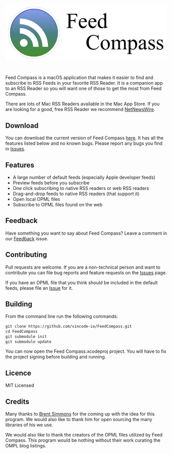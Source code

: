 ![Feed Compass Icon](images/Feed-Compass-Banner.png)

# 

Feed Compass is a macOS application that makes it easier to find and subscribe
to RSS Feeds in your favorite RSS Reader.  It is a companion app to an RSS
Reader so you will want one of those to get the most from Feed Compass.

There are lots of Mac RSS Readers available in the Mac App Store.  If you are
looking for a good, free RSS Reader we recommend 
[NetNewsWire](https://ranchero.com/netnewswire/).

## Download

You can download the current version of Feed Compass [here](https://github.com/vincode-io/FeedCompass/releases/download/0.5/Feed.Compass.app.zip).  It has all the features
listed below and no known bugs.  Please report any bugs you find in 
[Issues](https://github.com/vincode-io/FeedCompass/issues).


## Features

- A large number of default feeds (especially Apple developer feeds)
- Preview feeds before you subscribe
- One click subscribing to native RSS readers or web RSS readers
- Drag-and-drop feeds to native RSS readers (that support it)
- Open local OPML files
- Subscribe to OPML files found on the web

## Feedback

Have something you want to say about Feed Compass?  Leave a comment in our
[Feedback](https://github.com/vincode-io/FeedCompass/issues/17) issue.

## Contributing

Pull requests are welcome.  If you are a non-technical person and want to
contribute you can file bug reports and feature requests on the 
[Issues](https://github.com/vincode-io/FeedCompass/issues) page.

If you have an OPML file that you think should be included in the default
feeds, please file an [Issue](https://github.com/vincode-io/FeedCompass/issues)
for it.

## Building

From the command line run the following commands:
```
git clone https://github.com/vincode-io/FeedCompass.git
cd FeedCompass
git submodule init
git submodule update
```

You can now open the Feed Compass.xcodeproj project.  You will have to fix
the project signing before building and running.

## Licence

MIT Licensed

## Credits

Many thanks to [Brent Simmons](http://inessential.com) for the coming up with
the idea for this program.  We would also like to thank him for open sourcing
the many libraries of his we use.

We would also like to thank the creators of the OPML files utilized by Feed
Compass.  This program would be nothing without their work curating the OMPL
blog listings.
